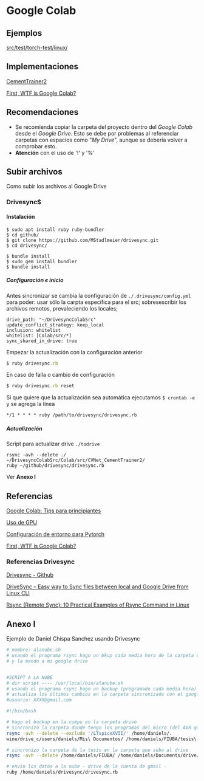 # Google Colab

## Ejemplos
[src/test/torch-test/linux/](src/test/torch-test/linux/README.md)

## Implementaciones
[CementTrainer2](/src/Fisuras/CVNet_CementTrainer2/README.md)

[First, WTF is Google Colab?](https://jovianlin.io/pytorch-with-gpu-in-google-colab/)

## Recomendaciones
- Se recomienda copiar la carpeta del proyecto dentro del *Google Colab* desde el *Google Drive*. Esto se debe por problemas al referenciar carpetas con espacios como "*My Drive*", aunque se debería volver a comprobar esto.
- **Atención** con el uso de '!' y '%'

## Subir archivos
Como subir los archivos al Google Drive 

### Drivesync$ 
#### Instalación
```
$ sudo apt install ruby ruby-bundler
$ cd github/
$ git clone https://github.com/MStadlmeier/drivesync.git
$ cd drivesync/
```

```
$ bundle install
$ sudo gem install bundler
$ bundle install
```

#####  Configuración e inicio
Antes sincronizar se cambia la configuración de `./.drivesync/config.yml` para poder: usar sólo la carpta específica para el src; sobresescribir los archivos remotos, prevaleciendo los locales;
```
drive_path: "~/DrivesyncColabSrc"
update_conflict_strategy: keep_local
inclusion: whitelist
whitelist: [Colab/src/*]
sync_shared_in_drive: true
```
Empezar la actualización con la configuración anterior
```ruby
$ ruby drivesync.rb
```
En caso de falla o cambio de configuración
```ruby
$ ruby drivesync.rb reset
```
Si que quiere que la actualización sea automática ejecutamos `$ crontab -e` y se agrega la línea
```
*/1 * * * * ruby /path/to/drivesync/drivesync.rb
```
##### Actualización
Script para actualizar drive `./todrive` 
```
rsync -avh --delete ./ ~/DrivesyncColabSrc/Colab/src/CVNet_CementTrainer2/ 
ruby ~/github/drivesync/drivesync.rb
```

Ver **Anexo I**

## Referencias
[Google Colab: Tips para principiantes](https://medium.com/marvik/google-colab-tips-para-principiantes-e39d6e7051d4)

[Uso de GPU](docs/GPU)

[Configuración de entorno para Pytorch](/docs/torch/README.md)

[First, WTF is Google Colab?](https://jovianlin.io/pytorch-with-gpu-in-google-colab/)

### Referencias Drivesync
[Drivesync - Github](https://github.com/MStadlmeier/drivesync)

[DriveSync – Easy way to Sync files between local and Google Drive from Linux CLI](https://www.2daygeek.com/drivesync-google-drive-sync-client-for-linux/)

[Rsync (Remote Sync): 10 Practical Examples of Rsync Command in Linux](https://www.tecmint.com/rsync-local-remote-file-synchronization-commands/)

## Anexo I
Ejemplo de Daniel Chispa Sanchez usando Drivesync

```sh
# nombre: alanube.sh
# usando el programa rsync hago un bkup cada media hora de la carpeta de la tesis 
# y la mando a mi google drive


#SCRIPT A LA NUBE
# dir script ---- /usr/local/bin/alanube.sh
# usando el programa rsync hago un backup (programado cada media hora) de los que estuve trabajando en la tesis. 
# actualiza los últimos cambios en la carpeta sincronizada con el google drive con el programa ruby
#usuario: XXXX@gmail.com

#!/bin/bash

# hago el backup en la cumpu en la carpeta drive
# sincronizo la carpeta donde tengo los programas del micro (del AVR que uso en wine) y los pongo en el directorio de la tesis
rsync -avh --delete --exclude '/LTspiceXVII/' /home/daniels/.
wine/drive_c/users/daniels/Mis\ Documentos/ /home/daniels/FIUBA/tesis\ SPS/Programas/

# sincronizo la carpeta de la tesis en la carpeta que subo al drive
rsync -avh --delete /home/daniels/FIUBA/ /home/daniels/Documents/drive/FIUBA/

# envio los datos a la nube - drive de la cuenta de gmail -
ruby /home/daniels/drivesync/drivesync.rb
```

